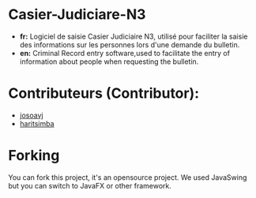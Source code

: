 # Casier-Judiciare-N3
- **fr:** Logiciel de saisie Casier Judiciaire N3, utilisé pour faciliter la saisie des informations sur les personnes lors d'une demande du bulletin.
- **en:** Criminal Record entry software,used to facilitate the entry of information about people when requesting the bulletin.

# Contributeurs (Contributor):
- [josoavj](https://github.com/josoavj)
- [haritsimba](https://github.com/haritsimba)

# Forking
You can fork this project, it's an opensource project. We used JavaSwing but you can switch to JavaFX or other framework.
